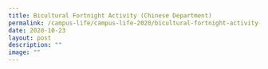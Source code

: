 ```yaml
---
title: Bicultural Fortnight Activity (Chinese Department)
permalink: /campus-life/campus-life-2020/bicultural-fortnight-activity-chinese-department/
date: 2020-10-23
layout: post
description: ""
image: ""
---
```

